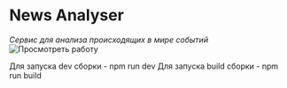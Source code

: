# News Analyser
*Сервис для анализа происходящих в мире событий*
![Просмотреть работу](https://endless1ve.github.io/praktikum-diplom/)

Для запуска dev сборки - npm run dev
Для запуска build сборки - npm run build